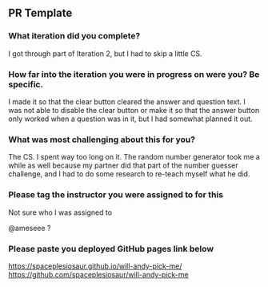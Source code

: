 ## PR Template

### What iteration did you complete?

I got through part of Iteration 2, but I had to skip a little CS.

### How far into the iteration you were in progress on were you? Be specific.

I made it so that the clear button cleared the answer and question text.  I was not able to disable the clear button or make it so that the answer button only worked when a question was in it, but I had somewhat planned it out.

### What was most challenging about this for you?

The CS.  I spent way too long on it.  The random number generator took me a while as well because my partner did that part of the number guesser challenge, and I had to do some research to re-teach myself what he did.

### Please tag the instructor you were assigned to for this

Not sure who I was assigned to

@ameseee ?

### Please paste you deployed GitHub pages link below
https://spaceplesiosaur.github.io/will-andy-pick-me/
https://github.com/spaceplesiosaur/will-andy-pick-me
